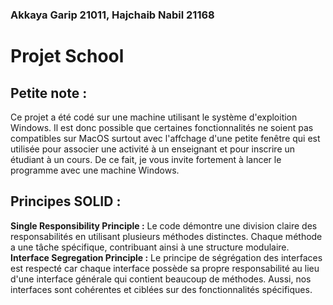 ### Akkaya Garip 21011, Hajchaib Nabil 21168

# Projet School

## Petite note :
Ce projet a été codé sur une machine utilisant le système d'exploition Windows. Il est donc possible que certaines fonctionnalités ne soient pas compatibles sur MacOS surtout avec l'affchage d'une petite fenêtre qui est utilisée pour associer une activité à un enseignant et pour inscrire un étudiant à un cours. De ce fait, je vous invite fortement à lancer le programme avec une machine Windows.

## Principes SOLID :
**Single Responsibility Principle :** Le code démontre une division claire des responsabilités en utilisant plusieurs méthodes distinctes. Chaque méthode a une tâche spécifique, contribuant ainsi à une structure modulaire.
**Interface Segregation Principle :** Le principe de ségrégation des interfaces est respecté car chaque interface possède sa propre responsabilité au lieu d'une interface générale qui contient beaucoup de méthodes. Aussi, nos interfaces sont cohérentes et ciblées sur des fonctionnalités spécifiques.

